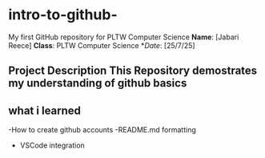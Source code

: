 # intro-to-github-
My first GitHub repository for PLTW Computer Science
**Name**: [Jabari Reece]
**Class**: PLTW Computer Science
**Date*: [25/7/25]
## Project Description This Repository demostrates my understanding of github basics
## what i learned
-How to create github accounts
-README.md formatting
- VSCode integration
